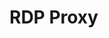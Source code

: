 [title]: # (RDP Proxy)
[tags]: # (Networking, RDP Proxy)
[priority]: # ()
[display]: # (toc,content,print)

# RDP Proxy